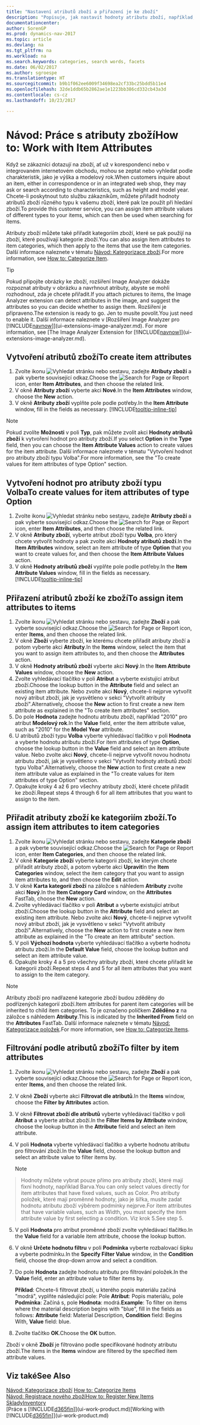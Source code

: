 ```yaml
---
title: "Nastavení atributů zboží a přiřazení je ke zboží"
description: "Popisuje, jak nastavit hodnoty atributu zboží, například, které lze použít jako vyhledávací slova, a přiřadit je ke zboží a kategoriím zboží."
documentationcenter: 
author: SorenGP
ms.prod: dynamics-nav-2017
ms.topic: article
ms.devlang: na
ms.tgt_pltfrm: na
ms.workload: na
ms.search.keywords: categories, search words, facets
ms.date: 06/02/2017
ms.author: sgroespe
ms.translationtype: HT
ms.sourcegitcommit: b9b1f062ee6009f34698ea2cf33bc25bdd5b11e4
ms.openlocfilehash: 32de1ddb65b2862ae1e1223bb386cd332cb43a3d
ms.contentlocale: cs-cz
ms.lasthandoff: 10/23/2017

---
```

# <a name="how-to-work-with-item-attributes"></a><span data-ttu-id="35a93-103">Návod: Práce s atributy zboží</span><span class="sxs-lookup"><span data-stu-id="35a93-103">How to: Work with Item Attributes</span></span>
<span data-ttu-id="35a93-104">Když se zákazníci dotazují na zboží, ať už v korespondenci nebo v integrovaném internetovém obchodu, mohou se zeptat nebo vyhledat podle charakteristik, jako je výška a modelový rok.</span><span class="sxs-lookup"><span data-stu-id="35a93-104">When customers inquire about an item, either in correspondence or in an integrated web shop, they may ask or search according to characteristics, such as height and model year.</span></span> <span data-ttu-id="35a93-105">Chcete-li poskytnout tuto službu zákazníkům, můžete přiřadit hodnoty atributů zboží různého typu k vašemu zboží, které pak lze použít při hledání zboží.</span><span class="sxs-lookup"><span data-stu-id="35a93-105">To provide this customer service, you can assign item attribute values of different types to your items, which can then be used when searching for items.</span></span>

<span data-ttu-id="35a93-106">Atributy zboží můžete také přiřadit kategoriím zboží, které se pak použijí na zboží, které používají kategorie zboží.</span><span class="sxs-lookup"><span data-stu-id="35a93-106">You can also assign item attributes to item categories, which then apply to the items that use the item categories.</span></span> <span data-ttu-id="35a93-107">Další informace naleznete v tématu [Návod: Kategorizace zboží](inventory-how-categorize-items.md).</span><span class="sxs-lookup"><span data-stu-id="35a93-107">For more information, see [How to: Categorize Item](inventory-how-categorize-items.md).</span></span>

> [!Tip]  
> <span data-ttu-id="35a93-108">Pokud připojíte obrázky ke zboží, rozšíření Image Analyzer dokáže rozpoznat atributy v obrázku a navrhnout atributy, abyste se mohli rozhodnout, zda je chcete přiřadit.</span><span class="sxs-lookup"><span data-stu-id="35a93-108">If you attach pictures to items, the Image Analyzer extension can detect attributes in the image, and suggest the attributes so you can decide whether to assign them.</span></span> <span data-ttu-id="35a93-109">Rozšíření je připraveno.</span><span class="sxs-lookup"><span data-stu-id="35a93-109">The extension is ready to go.</span></span> <span data-ttu-id="35a93-110">Jen to musíte povolit.</span><span class="sxs-lookup"><span data-stu-id="35a93-110">You just need to enable it.</span></span> <span data-ttu-id="35a93-111">Další informace naleznete v [Rozšíření Image Analyzer pro [!INCLUDE[navnow](includes/navnow_md.md)]](ui-extensions-image-analyzer.md). </span><span class="sxs-lookup"><span data-stu-id="35a93-111">For more information, see [The Image Analyzer Extension for [!INCLUDE[navnow](includes/navnow_md.md)]](ui-extensions-image-analyzer.md).</span></span>

## <a name="to-create-item-attributes"></a><span data-ttu-id="35a93-112">Vytvoření atributů zboží</span><span class="sxs-lookup"><span data-stu-id="35a93-112">To create item attributes</span></span>
1. <span data-ttu-id="35a93-113">Zvolte ikonu ![Vyhledat stránku nebo sestavu](media/ui-search/search_small.png "Ikona Vyhledat stránku nebo sestavu"), zadejte **Atributy zboží** a pak vyberte související odkaz.</span><span class="sxs-lookup"><span data-stu-id="35a93-113">Choose the ![Search for Page or Report](media/ui-search/search_small.png "Search for Page or Report icon") icon, enter **Item Attributes**, and then choose the related link.</span></span>
2. <span data-ttu-id="35a93-114">V okně **Atributy zboží** vyberte akci **Nové**.</span><span class="sxs-lookup"><span data-stu-id="35a93-114">In the **Item Attributes** window, choose the **New** action.</span></span>
3. <span data-ttu-id="35a93-115">V okně **Atributy zboží** vyplňte pole podle potřeby.</span><span class="sxs-lookup"><span data-stu-id="35a93-115">In the **Item Attribute** window, fill in the fields as necessary.</span></span> [!INCLUDE[tooltip-inline-tip](includes/tooltip-inline-tip_md.md)]

> [!NOTE]  
>   <span data-ttu-id="35a93-116">Pokud zvolíte **Možnosti** v poli **Typ**, pak můžete zvolit akci **Hodnoty atributů zboží** k vytvoření hodnot pro atributy zboží.</span><span class="sxs-lookup"><span data-stu-id="35a93-116">If you select **Option** in the **Type** field, then you can choose the **Item Attribute Values** action to create values for the item attribute.</span></span> <span data-ttu-id="35a93-117">Další informace naleznete v tématu "Vytvoření hodnot pro atributy zboží typu Volba".</span><span class="sxs-lookup"><span data-stu-id="35a93-117">For more information, see the "To create values for item attributes of type Option" section.</span></span>  

## <a name="to-create-values-for-item-attributes-of-type-option"></a><span data-ttu-id="35a93-118">Vytvoření hodnot pro atributy zboží typu Volba</span><span class="sxs-lookup"><span data-stu-id="35a93-118">To create values for item attributes of type Option</span></span>
1. <span data-ttu-id="35a93-119">Zvolte ikonu ![Vyhledat stránku nebo sestavu](media/ui-search/search_small.png "Ikona Vyhledat stránku nebo sestavu"), zadejte **Atributy zboží** a pak vyberte související odkaz.</span><span class="sxs-lookup"><span data-stu-id="35a93-119">Choose the ![Search for Page or Report](media/ui-search/search_small.png "Search for Page or Report icon") icon, enter **Item Attributes**, and then choose the related link.</span></span>
2. <span data-ttu-id="35a93-120">V okně **Atributy zboží**, vyberte atribut zboží typu **Volba**, pro který chcete vytvořit hodnoty a pak zvolte akci **Hodnoty atributů zboží**.</span><span class="sxs-lookup"><span data-stu-id="35a93-120">In the **Item Attributes** window, select an item attribute of type **Option** that you want to create values for, and then choose the **Item Attribute Values** action.</span></span>
3. <span data-ttu-id="35a93-121">V okně **Hodnoty atributů zboží** vyplňte pole podle potřeby.</span><span class="sxs-lookup"><span data-stu-id="35a93-121">In the **Item Attribute Values** window, fill in the fields as necessary.</span></span> [!INCLUDE[tooltip-inline-tip](includes/tooltip-inline-tip_md.md)]

## <a name="to-assign-item-attributes-to-items"></a><span data-ttu-id="35a93-122">Přiřazení atributů zboží ke zboží</span><span class="sxs-lookup"><span data-stu-id="35a93-122">To assign item attributes to items</span></span>
1. <span data-ttu-id="35a93-123">Zvolte ikonu ![Vyhledat stránku nebo sestavu](media/ui-search/search_small.png "Ikona Vyhledat stránku nebo sestavu"), zadejte **Zboží** a pak vyberte související odkaz.</span><span class="sxs-lookup"><span data-stu-id="35a93-123">Choose the ![Search for Page or Report](media/ui-search/search_small.png "Search for Page or Report icon") icon, enter **Items**, and then choose the related link.</span></span>
2. <span data-ttu-id="35a93-124">V okně **Zboží** vyberte zboží, ke kterému chcete přiřadit atributy zboží a potom vyberte akci **Atributy**.</span><span class="sxs-lookup"><span data-stu-id="35a93-124">In the **Items** window, select the item that you want to assign item attributes to, and then choose the **Attributes** action.</span></span>
3. <span data-ttu-id="35a93-125">V okně **Hodnoty atributů zboží** vyberte akci **Nový**.</span><span class="sxs-lookup"><span data-stu-id="35a93-125">In the **Item Attribute Values** window, choose the **New** action.</span></span>
4. <span data-ttu-id="35a93-126">Zvolte vyhledávací tlačítko v poli **Atribut** a vyberte existující atribut zboží.</span><span class="sxs-lookup"><span data-stu-id="35a93-126">Choose the lookup button in the **Attribute** field and select an existing item attribute.</span></span> <span data-ttu-id="35a93-127">Nebo zvolte akci **Nový**, chcete-li nejprve vytvořit nový atribut zboží, jak je vysvětleno v sekci "Vytvořit atributy zboží".</span><span class="sxs-lookup"><span data-stu-id="35a93-127">Alternatively, choose the **New** action to first create a new item attribute as explained in the "To create item attributes" section.</span></span>
5. <span data-ttu-id="35a93-128">Do pole **Hodnota** zadejte hodnotu atributu zboží, například "2010" pro atribut **Modelový rok**.</span><span class="sxs-lookup"><span data-stu-id="35a93-128">In the **Value** field, enter the item attribute value, such as "2010" for the **Model Year** attribute.</span></span>
6. <span data-ttu-id="35a93-129">U atributů zboží typu **Volba** vyberte vyhledávací tlačítko v poli **Hodnota** a vyberte hodnotu atributu zboží.</span><span class="sxs-lookup"><span data-stu-id="35a93-129">For item attributes of type **Option**, choose the lookup button in the **Value** field and select an item attribute value.</span></span> <span data-ttu-id="35a93-130">Nebo zvolte akci **Nový**, chcete-li nejprve vytvořit novou hodnotu atributu zboží, jak je vysvětleno v sekci "Vytvořit hodnoty atributů zboží typu Volba".</span><span class="sxs-lookup"><span data-stu-id="35a93-130">Alternatively, choose the **New** action to first create a new item attribute value as explained in the "To create values for item attributes of type Option" section.</span></span>
7. <span data-ttu-id="35a93-131">Opakujte kroky 4 až 6 pro všechny atributy zboží, které chcete přiřadit ke zboží.</span><span class="sxs-lookup"><span data-stu-id="35a93-131">Repeat steps 4 through 6 for all item attributes that you want to assign to the item.</span></span>

## <a name="to-assign-item-attributes-to-item-categories"></a><span data-ttu-id="35a93-132">Přiřadit atributy zboží ke kategoriím zboží.</span><span class="sxs-lookup"><span data-stu-id="35a93-132">To assign item attributes to item categories</span></span>
1. <span data-ttu-id="35a93-133">Zvolte ikonu ![Vyhledat stránku nebo sestavu](media/ui-search/search_small.png "Ikona Vyhledat stránku nebo sestavu"), zadejte **Kategorie zboží** a pak vyberte související odkaz.</span><span class="sxs-lookup"><span data-stu-id="35a93-133">Choose the ![Search for Page or Report](media/ui-search/search_small.png "Search for Page or Report icon") icon, enter **Item Categories**, and then choose the related link.</span></span>
2. <span data-ttu-id="35a93-134">V okně **Kategorie zboží** vyberte kategorii zboží, ke kterým chcete přiřadit atributy zboží, a potom vyberte akci **Upravit**</span><span class="sxs-lookup"><span data-stu-id="35a93-134">In the **Item Categories** window, select the item category that you want to assign item attributes to, and then choose the **Edit** action.</span></span>
3. <span data-ttu-id="35a93-135">V okně **Karta kategorií zboží** na záložce s náhledem **Atributy** zvolte akci **Nový**.</span><span class="sxs-lookup"><span data-stu-id="35a93-135">In the **Item Category Card** window, on the **Attributes** FastTab, choose the **New** action.</span></span>
4. <span data-ttu-id="35a93-136">Zvolte vyhledávací tlačítko v poli **Atribut** a vyberte existující atribut zboží.</span><span class="sxs-lookup"><span data-stu-id="35a93-136">Choose the lookup button in the **Attribute** field and select an existing item attribute.</span></span> <span data-ttu-id="35a93-137">Nebo zvolte akci **Nový**, chcete-li nejprve vytvořit nový atribut zboží, jak je vysvětleno v sekci "Vytvořit atributy zboží".</span><span class="sxs-lookup"><span data-stu-id="35a93-137">Alternatively, choose the **New** action to first create a new item attribute as explained in the "To create an item attribute" section.</span></span>
5. <span data-ttu-id="35a93-138">V poli **Výchozí hodnota** vyberte vyhledávací tlačítko a vyberte hodnotu atributu zboží.</span><span class="sxs-lookup"><span data-stu-id="35a93-138">In the **Default Value** field, choose the lookup button and select an item attribute value.</span></span>
6. <span data-ttu-id="35a93-139">Opakujte kroky 4 a 5 pro všechny atributy zboží, které chcete přiřadit ke kategorii zboží.</span><span class="sxs-lookup"><span data-stu-id="35a93-139">Repeat steps 4 and 5 for all item attributes that you want to assign to the item category.</span></span>

> [!NOTE]  
>   <span data-ttu-id="35a93-140">Atributy zboží pro nadřazené kategorie zboží budou zděděny do podřízených kategorií zboží.</span><span class="sxs-lookup"><span data-stu-id="35a93-140">Item attributes for parent item categories will be inherited to child item categories.</span></span> <span data-ttu-id="35a93-141">To je označeno políčkem **Zděděno z** na záložce s náhledem **Atributy**.</span><span class="sxs-lookup"><span data-stu-id="35a93-141">This is indicated by the **Inherited From** field on the **Attributes** FastTab.</span></span> <span data-ttu-id="35a93-142">Další informace naleznete v tématu [Návod: Kategorizace položek](inventory-how-categorize-items.md).</span><span class="sxs-lookup"><span data-stu-id="35a93-142">For more information, see [How to: Categorize Items](inventory-how-categorize-items.md).</span></span>

## <a name="to-filter-by-item-attributes"></a><span data-ttu-id="35a93-143">Filtrování podle atributů zboží</span><span class="sxs-lookup"><span data-stu-id="35a93-143">To filter by item attributes</span></span>
1. <span data-ttu-id="35a93-144">Zvolte ikonu ![Vyhledat stránku nebo sestavu](media/ui-search/search_small.png "Ikona Vyhledat stránku nebo sestavu"), zadejte **Zboží** a pak vyberte související odkaz.</span><span class="sxs-lookup"><span data-stu-id="35a93-144">Choose the ![Search for Page or Report](media/ui-search/search_small.png "Search for Page or Report icon") icon, enter **Items**, and then choose the related link.</span></span>
2. <span data-ttu-id="35a93-145">V okně **Zboží** vyberte akci **Filtrovat dle atributů**.</span><span class="sxs-lookup"><span data-stu-id="35a93-145">In the **Items** window, choose the **Filter by Attributes** action.</span></span>
3. <span data-ttu-id="35a93-146">V okně **Filtrovat zboží dle atributů** vyberte vyhledávací tlačítko v poli **Atribut** a vyberte atribut zboží.</span><span class="sxs-lookup"><span data-stu-id="35a93-146">In the **Filter Items by Attribute** window, choose the lookup button in the **Attribute** field and select an item attribute.</span></span>
4. <span data-ttu-id="35a93-147">V poli **Hodnota** vyberte vyhledávací tlačítko a vyberte hodnotu atributu pro filtrování zboží.</span><span class="sxs-lookup"><span data-stu-id="35a93-147">In the **Value** field, choose the lookup button and select an attribute value to filter items by.</span></span>

    > [!NOTE]  
>   <span data-ttu-id="35a93-148">Hodnoty můžete vybrat pouze přímo pro atributy zboží, které mají fixní hodnoty, například Barva.</span><span class="sxs-lookup"><span data-stu-id="35a93-148">You can only select values directly for item attributes that have fixed values, such as Color.</span></span> <span data-ttu-id="35a93-149">Pro atributy položek, které mají proměnné hodnoty, jako je šířka, musíte zadat hodnotu atributu zboží výběrem podmínky nejprve.</span><span class="sxs-lookup"><span data-stu-id="35a93-149">For item attributes that have variable values, such as Width, you must specify the item attribute value by first selecting a condition.</span></span> <span data-ttu-id="35a93-150">Viz krok 5.</span><span class="sxs-lookup"><span data-stu-id="35a93-150">See step 5.</span></span>
5. <span data-ttu-id="35a93-151">V poli **Hodnota** pro atribut proměnné zboží zvolte vyhledávací tlačítko.</span><span class="sxs-lookup"><span data-stu-id="35a93-151">In the **Value** field for a variable item attribute, choose the lookup button.</span></span>
6. <span data-ttu-id="35a93-152">V okně **Určete hodnotu filtru** v poli **Podmínka** vyberte rozbalovací šipku a vyberte podmínku.</span><span class="sxs-lookup"><span data-stu-id="35a93-152">In the **Specify Filter Value** window, in the **Condition** field, choose the drop-down arrow and select a condition.</span></span>
7. <span data-ttu-id="35a93-153">Do pole **Hodnota** zadejte hodnotu atributu pro filtrování položek.</span><span class="sxs-lookup"><span data-stu-id="35a93-153">In the **Value** field, enter an attribute value to filter items by.</span></span>

    <span data-ttu-id="35a93-154">**Příklad**: Chcete-li filtrovat zboží, u kterého popis materiálu začíná "modrá", vyplňte následující pole: Pole **Atribut**: Popis materiálu, pole **Podmínka**: Začíná s, pole **Hodnota**: modrá.</span><span class="sxs-lookup"><span data-stu-id="35a93-154">**Example**: To filter on items where the material description begins with "blue", fill in the fields as follows: **Attribute** field: Material Description, **Condition** field: Begins With, **Value** field: blue.</span></span>
8. <span data-ttu-id="35a93-155">Zvolte tlačítko **OK**.</span><span class="sxs-lookup"><span data-stu-id="35a93-155">Choose the **OK** button.</span></span>   

<span data-ttu-id="35a93-156">Zboží v okně **Zboží** je filtrováno podle specifikované hodnoty atributu zboží.</span><span class="sxs-lookup"><span data-stu-id="35a93-156">The items in the **Items** window are filtered by the specified item attribute values.</span></span>

## <a name="see-also"></a><span data-ttu-id="35a93-157">Viz také</span><span class="sxs-lookup"><span data-stu-id="35a93-157">See Also</span></span>
<span data-ttu-id="35a93-158">[Návod: Kategorizace zboží](inventory-how-categorize-items.md)  </span><span class="sxs-lookup"><span data-stu-id="35a93-158">[How to: Categorize Items](inventory-how-categorize-items.md)  </span></span>  
[<span data-ttu-id="35a93-159">Návod: Registrace nového zboží</span><span class="sxs-lookup"><span data-stu-id="35a93-159">How to: Register New Items</span></span>](inventory-how-register-new-items.md)  
[<span data-ttu-id="35a93-160">Sklady</span><span class="sxs-lookup"><span data-stu-id="35a93-160">Inventory</span></span>](inventory-manage-inventory.md)  
<span data-ttu-id="35a93-161">[Práce s [!INCLUDE[d365fin](includes/d365fin_md.md)]](ui-work-product.md)</span><span class="sxs-lookup"><span data-stu-id="35a93-161">[Working with [!INCLUDE[d365fin](includes/d365fin_md.md)]](ui-work-product.md)</span></span>

